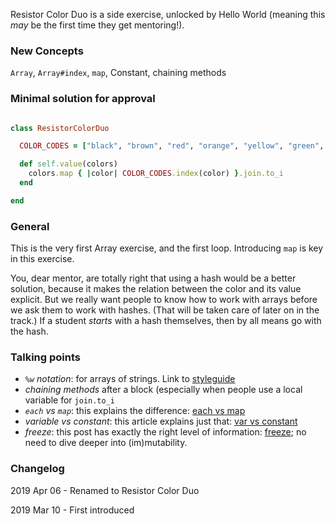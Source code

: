 Resistor Color Duo is a side exercise, unlocked by Hello World (meaning this _may_ be the first time they get mentoring!). 

### New Concepts

`Array`, `Array#index`, `map`, Constant, chaining methods

### Minimal solution for approval
```ruby

class ResistorColorDuo

  COLOR_CODES = ["black", "brown", "red", "orange", "yellow", "green", "blue", "violet", "grey", "white"]

  def self.value(colors)
    colors.map { |color| COLOR_CODES.index(color) }.join.to_i
  end

end

```

### General

This is the very first Array exercise, and the first loop. Introducing `map` is key in this exercise. 

You, dear mentor, are totally right that using a hash would be a better solution, because it makes the relation between the color and its value explicit. But we really want people to know how to work with arrays before we ask them to work with hashes. (That will be taken care of later on in the track.) If a student _starts_ with a hash themselves, then by all means go with the hash.

### Talking points

- _`%w` notation_: for arrays of strings. Link to [styleguide](https://github.com/rubocop-hq/ruby-style-guide#percent-w)
- _chaining methods_ after a block (especially when people use a local variable for `join.to_i`
- _`each` vs `map`_: this explains the difference: [each vs map](https://learn.onemonth.com/ruby-tutorial-map-vs-each/)
- _variable vs constant_: this article explains just that: [var vs constant](https://ruby-doc.org/docs/ruby-doc-bundle/Tutorial/part_01/variables.html)
- _freeze_: this post has exactly the right level of information: [freeze](https://freelancing-gods.com/2017/07/27/an-introduction-to-frozen-string-literals.html); no need to dive deeper into (im)mutability.


### Changelog

2019 Apr 06 - Renamed to Resistor Color Duo

2019 Mar 10 - First introduced
